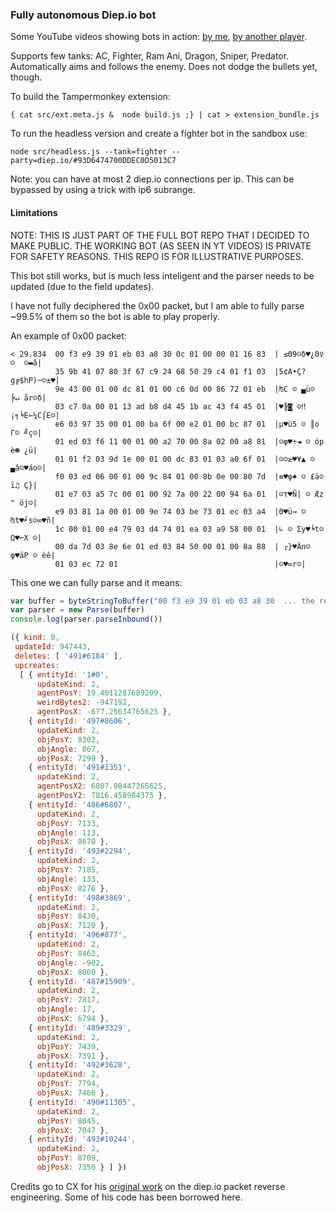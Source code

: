 ### Fully autonomous Diep.io bot

Some YouTube videos showing bots in action: [by me](https://www.youtube.com/watch?v=msi5ATiln3U), [by another player](https://www.youtube.com/watch?v=DzugOGdx518).

Supports few tanks: AC, Fighter, Ram Ani, Dragon, Sniper, Predator.
Automatically aims and follows the enemy. Does not dodge the bullets yet, though.

To build the Tampermonkey extension:

```{ cat src/ext.meta.js &  node build.js ;} | cat > extension_bundle.js```

To run the headless version and create a fighter bot in the sandbox use:

```
node src/headless.js --tank=fighter --party=diep.io/#93D6474700DDEC0D5013C7
```

Note: you can have at most 2 diep.io connections per ip. This can be bypassed by using a trick with ip6 subrange.

#### Limitations

NOTE: THIS IS JUST PART OF THE FULL BOT REPO THAT I DECIDED TO MAKE PUBLIC. THE WORKING BOT (AS SEEN IN YT VIDEOS) IS PRIVATE FOR SAFETY REASONS. THIS REPO IS FOR ILLUSTRATIVE PURPOSES.

This bot still works, but is much less inteligent and the parser needs to be updated (due to the field updates).

I have not fully deciphered the 0x00 packet, but I am able to fully parse ~99.5% of them 
so the bot is able to play properly. 

An example of 0x00 packet:

```
< 29.834  00 f3 e9 39 01 eb 03 a8 30 0c 01 00 00 01 16 83  | ≤Θ9☺δ♥¿0♀☺  ☺▬â|
          35 9b 41 07 80 3f 67 c9 24 68 50 29 c4 01 f1 03  |5¢A•Ç?g╔$hP)─☺±♥|
          9e 43 00 01 00 dc 81 01 00 c6 0d 00 86 72 01 eb  |₧C ☺ ▄ü☺ ╞↵ år☺δ|
          03 c7 0a 00 01 13 ad b8 d4 45 1b ac 43 f4 45 01  |♥╟◙ ☺‼¡╕╘E←¼C⌠E☺|
          e6 03 97 35 00 01 00 ba 6f 00 e2 01 00 bc 87 01  |µ♥ù5 ☺ ║o Γ☺ ╝ç☺|
          01 ed 03 f6 11 00 01 00 a2 70 00 8a 02 00 a8 81  |☺φ♥÷◄ ☺ óp è☻ ¿ü|
          01 01 f2 03 9d 1e 00 01 00 dc 83 01 03 a0 6f 01  |☺☺≥♥¥▲ ☺ ▄â☺♥áo☺|
          f0 03 ed 06 00 01 00 9c 84 01 00 8b 0e 00 80 7d  |≡♥φ♠ ☺ £ä☺ ï♫ Ç}|
          01 e7 03 a5 7c 00 01 00 92 7a 00 22 00 94 6a 01  |☺τ♥Ñ| ☺ Æz " öj☺|
          e9 03 81 1a 00 01 00 9e 74 03 be 73 01 ec 03 a4  |Θ♥ü→ ☺ ₧t♥╛s☺∞♥ñ|
          1c 00 01 00 e4 79 03 d4 74 01 ea 03 a9 58 00 01  |∟ ☺ Σy♥╘t☺Ω♥⌐X ☺|
          00 da 7d 03 8e 6e 01 ed 03 84 50 00 01 00 8a 88  | ┌}♥Än☺φ♥äP ☺ èê|
          01 03 ec 72 01                                   |☺♥∞r☺|   
 ```
 
This one we can fully parse and it means:
```js
var buffer = byteStringToBuffer("00 f3 e9 39 01 eb 03 a8 30  ... the rest ...")
var parser = new Parse(buffer)
console.log(parser.parseInbound())
```

 ```js
({ kind: 0,
  updateId: 947443,
  deletes: [ '491#6184' ],
  upcreates:
   [ { entityId: '1#0',
       updateKind: 2,
       agentPosY: 19.4011287689209,
       weirdBytes2: -947192,
       agentPosX: -677.25634765625 },
     { entityId: '497#8606',
       updateKind: 2,
       objPosY: 8302,
       objAngle: 867,
       objPosX: 7299 },
     { entityId: '491#1351',
       updateKind: 2,
       agentPosX2: 6807.08447265625,
       agentPosY2: 7816.458984375 },
     { entityId: '486#6807',
       updateKind: 2,
       objPosY: 7133,
       objAngle: 113,
       objPosX: 8670 },
     { entityId: '493#2294',
       updateKind: 2,
       objPosY: 7185,
       objAngle: 133,
       objPosX: 8276 },
     { entityId: '498#3869',
       updateKind: 2,
       objPosY: 8430,
       objPosX: 7120 },
     { entityId: '496#877',
       updateKind: 2,
       objPosY: 8462,
       objAngle: -902,
       objPosX: 8000 },
     { entityId: '487#15909',
       updateKind: 2,
       objPosY: 7817,
       objAngle: 17,
       objPosX: 6794 },
     { entityId: '489#3329',
       updateKind: 2,
       objPosY: 7439,
       objPosX: 7391 },
     { entityId: '492#3620',
       updateKind: 2,
       objPosY: 7794,
       objPosX: 7466 },
     { entityId: '490#11305',
       updateKind: 2,
       objPosY: 8045,
       objPosX: 7047 },
     { entityId: '493#10244',
       updateKind: 2,
       objPosY: 8709,
       objPosX: 7350 } ] })
```
 


 Credits go to CX for his [original work](https://github.com/cx88/diepssect) on the diep.io packet 
 reverse engineering. Some of his code has been borrowed here.
 
 
